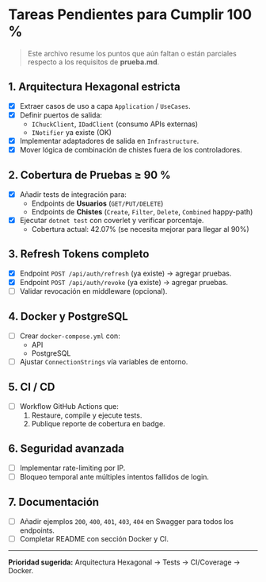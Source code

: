 # Tareas Pendientes para Cumplir 100 %

> Este archivo resume los puntos que aún faltan o están parciales respecto a los requisitos de **prueba.md**.

## 1. Arquitectura Hexagonal estricta
- [x] Extraer casos de uso a capa `Application` / `UseCases`.
- [x] Definir puertos de salida:
  - `IChuckClient`, `IDadClient` (consumo APIs externas)
  - `INotifier` ya existe (OK)
- [x] Implementar adaptadores de salida en `Infrastructure`.
- [x] Mover lógica de combinación de chistes fuera de los controladores.

## 2. Cobertura de Pruebas ≥ 90 %
- [x] Añadir tests de integración para:
  - Endpoints de **Usuarios** (`GET/PUT/DELETE`)
  - Endpoints de **Chistes** (`Create`, `Filter`, `Delete`, `Combined` happy-path)
- [x] Ejecutar `dotnet test` con coverlet y verificar porcentaje.
  - Cobertura actual: 42.07% (se necesita mejorar para llegar al 90%)

## 3. Refresh Tokens completo
- [x] Endpoint `POST /api/auth/refresh` (ya existe) → agregar pruebas.
- [x] Endpoint `POST /api/auth/revoke` (ya existe) → agregar pruebas.
- [ ] Validar revocación en middleware (opcional).

## 4. Docker y PostgreSQL
- [ ] Crear `docker-compose.yml` con:
  - API
  - PostgreSQL
- [ ] Ajustar `ConnectionStrings` vía variables de entorno.

## 5. CI / CD
- [ ] Workflow GitHub Actions que:
  1. Restaure, compile y ejecute tests.
  2. Publique reporte de cobertura en badge.

## 6. Seguridad avanzada
- [ ] Implementar rate-limiting por IP.
- [ ] Bloqueo temporal ante múltiples intentos fallidos de login.

## 7. Documentación
- [ ] Añadir ejemplos `200`, `400`, `401`, `403`, `404` en Swagger para todos los endpoints.
- [ ] Completar README con sección Docker y CI.

---
**Prioridad sugerida:** Arquitectura Hexagonal → Tests → CI/Coverage → Docker. 